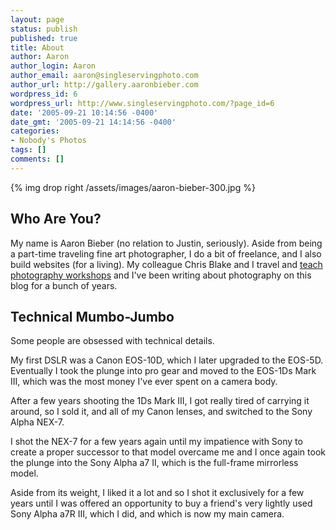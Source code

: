 ```yaml
---
layout: page
status: publish
published: true
title: About
author: Aaron
author_login: Aaron
author_email: aaron@singleservingphoto.com
author_url: http://gallery.aaronbieber.com
wordpress_id: 6
wordpress_url: http://www.singleservingphoto.com/?page_id=6
date: '2005-09-21 10:14:56 -0400'
date_gmt: '2005-09-21 14:14:56 -0400'
categories:
- Nobody's Photos
tags: []
comments: []
---
```


{% img drop right /assets/images/aaron-bieber-300.jpg %}

## Who Are You?

My name is Aaron Bieber (no relation to Justin, seriously). Aside from being a
part-time traveling fine art photographer, I do a bit of freelance, and I also
build websites (for a living). My colleague Chris Blake and I travel and
[teach photography workshops](https://www.artphotoworkshops.com) and I've been
writing about photography on this blog for a bunch of years.

## Technical Mumbo-Jumbo

Some people are obsessed with technical details.

My first DSLR was a Canon EOS-10D, which I later upgraded to the EOS-5D. Eventually
I took the plunge into pro gear and moved to the EOS-1Ds Mark III, which was the
most money I've ever spent on a camera body.

After a few years shooting the 1Ds Mark III, I got really tired of carrying it
around, so I sold it, and all of my Canon lenses, and switched to the Sony Alpha
NEX-7.

I shot the NEX-7 for a few years again until my impatience with Sony to create a
proper successor to that model overcame me and I once again took the plunge into
the Sony Alpha a7 II, which is the full-frame mirrorless model.

Aside from its weight, I liked it a lot and so I shot it exclusively for a few
years until I was offered an opportunity to buy a friend's very lightly used
Sony Alpha a7R III, which I did, and which is now my main camera.
